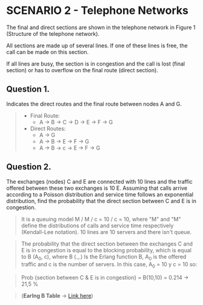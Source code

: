 # SCENARIO 2 - Telephone Networks

The final and direct sections are shown in the telephone network in Figure 1 (Structure of the telephone network).

All sections are made up of several lines. If one of these lines is free, the call can be made on this section.

If all lines are busy, the section is in congestion and the call is lost (final section) or has to overflow on the final route (direct section).

## Question 1.

Indicates the direct routes and the final route between nodes A and G.

> - Final Route:
>   - A -> B -> C -> D -> E -> F -> G
> - Direct Routes:
>   - A -> G
>   - A -> B -> E -> F -> G
>   - A -> B -> c -> E -> F -> G

## Question 2.

The exchanges (nodes) C and E are connected with 10 lines and the traffic offered between these two exchanges is 10 E. Assuming that calls arrive according to a Poisson distribution and service time follows an exponential distribution, find the probability that the direct section between C and E is in congestion.

> It is a queuing model M / M / c = 10 / c = 10, where "M" and "M" define the distributions of calls and service time respectively (Kendall-Lee notation). 10 lines are 10 servers and there isn't queue.

> The probability that the direct section between the exchanges C and E is in congestion is equal to the blocking probability, which is equal to B (A<sub>0</sub>, c), where B (.,.) Is the Erlang function B, A<sub>0</sub> is the offered traffic and c is the number of servers. In this case, A<sub>0</sub> = 10 y c = 10 so:

> Prob {section between C & E is in congestion} = B(10,10) = 0.214 -> 21,5 %

> (**Earlng B Table** -> [Link here](https://pdfslide.net/documents/erlang-b-traffic-table-568b2892389c0.html))
